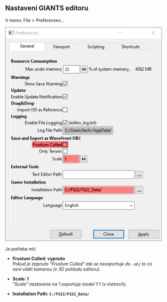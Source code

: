 ## Nastavení GIANTS editoru

V menu: File > Preferenses...

![Preferences](Preferences.png)

Je potřeba mít:

- **Frustum Culled: vypnuto**
  <br/>_Pokud je zapnuto "Frustum Culled" tak se neexportuje do `.obj` to co není vidět kamerou (v 3D pohledu editoru)._

- **Scale: 1**
  <br/>_"Scale" nastavené na 1 exportuje model 1:1 (v metrech)._

- **Installation Path: `C:/FS22/FS22_Data/`**
